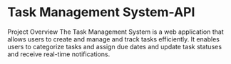 # Task Management System-API
Project Overview The Task Management System is a web application that allows users to create and manage and track tasks efficiently. 
It enables users to categorize tasks and assign due dates and update task statuses and receive real-time notifications.

